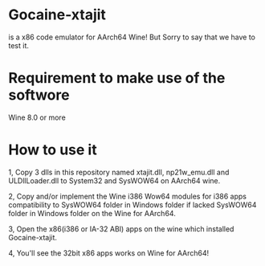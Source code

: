 # Gocaine-xtajit
is a x86 code emulator for AArch64 Wine! But Sorry to say that we have to test it.

# Requirement to make use of the softwore
Wine 8.0 or more

# How to use it
1, Copy 3 dlls in this repository named xtajit.dll, np21w_emu.dll and ULDllLoader.dll to System32 and SysWOW64 on AArch64 wine.

2, Copy and/or implement the Wine i386 Wow64 modules for i386 apps compatibility to SysWOW64 folder in Windows folder if lacked SysWOW64 folder in Windows folder on the Wine for AArch64.

3, Open the x86(i386 or IA-32 ABI) apps on the wine which installed Gocaine-xtajit.

4, You'll see the 32bit x86 apps works on Wine for AArch64!
